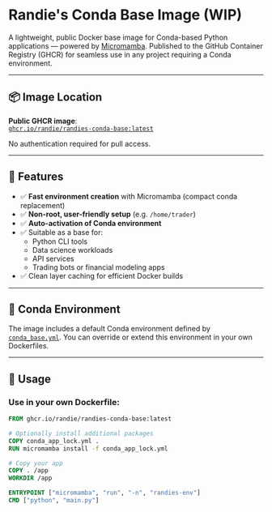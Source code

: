 # Randie's Conda Base Image (WIP)

A lightweight, public Docker base image for Conda-based Python applications — powered by [Micromamba](https://github.com/mamba-org/micromamba). Published to the GitHub Container Registry (GHCR) for seamless use in any project requiring a Conda environment.

---

## 📦 Image Location

**Public GHCR image**:  
[`ghcr.io/randie/randies-conda-base:latest`](https://github.com/users/randie/packages/container/randies-conda-base)

No authentication required for pull access.

---

## 🔧 Features

- ✅ **Fast environment creation** with Micromamba (compact conda replacement)
- ✅ **Non-root, user-friendly setup** (e.g. `/home/trader`)
- ✅ **Auto-activation of Conda environment**
- ✅ Suitable as a base for:
  - Python CLI tools
  - Data science workloads
  - API services
  - Trading bots or financial modeling apps
- ✅ Clean layer caching for efficient Docker builds

---

## 🐍 Conda Environment

The image includes a default Conda environment defined by [`conda_base.yml`](./conda_base.yml). You can override or extend this environment in your own Dockerfiles.

---

## 🚀 Usage

### Use in your own Dockerfile:

```dockerfile
FROM ghcr.io/randie/randies-conda-base:latest

# Optionally install additional packages
COPY conda_app_lock.yml .
RUN micromamba install -f conda_app_lock.yml

# Copy your app
COPY . /app
WORKDIR /app

ENTRYPOINT ["micromamba", "run", "-n", "randies-env"]
CMD ["python", "main.py"]


